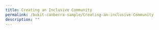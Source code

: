 ```yaml
---
title: Creating an Inclusive Community
permalink: /bukit-canberra-sample/Creating-an-inclusive-Community
description: ""
---
```

